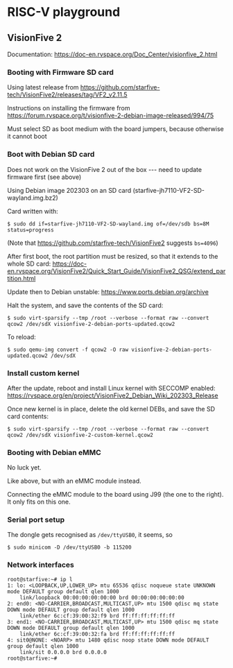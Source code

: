 # RISC-V playground

## VisionFive 2

Documentation: https://doc-en.rvspace.org/Doc_Center/visionfive_2.html

### Booting with Firmware SD card

Using latest release from https://github.com/starfive-tech/VisionFive2/releases/tag/VF2_v2.11.5

Instructions on installing the firmware from https://forum.rvspace.org/t/visionfive-2-debian-image-released/994/75

Must select SD as boot medium with the board jumpers, because otherwise it cannot boot


### Boot with Debian SD card

Does not work on the VisionFive 2 out of the box --- need to update firmware first (see above)

Using Debian image 202303 on an SD card (starfive-jh7110-VF2-SD-wayland.img.bz2)

Card written with:

    $ sudo dd if=starfive-jh7110-VF2-SD-wayland.img of=/dev/sdb bs=8M status=progress

(Note that https://github.com/starfive-tech/VisionFive2 suggests `bs=4096`)

After first boot, the root partition must be
resized, so that it extends to the whole SD card:
https://doc-en.rvspace.org/VisionFive2/Quick_Start_Guide/VisionFive2_QSG/extend_partition.html

Update then to Debian unstable: https://www.ports.debian.org/archive

Halt the system, and save the contents of the SD card:

```
$ sudo virt-sparsify --tmp /root --verbose --format raw --convert qcow2 /dev/sdX visionfive-2-debian-ports-updated.qcow2
```

To reload:

```
$ sudo qemu-img convert -f qcow2 -O raw visionfive-2-debian-ports-updated.qcow2 /dev/sdX
```


### Install custom kernel

After the update, reboot and install Linux kernel with SECCOMP enabled:
https://rvspace.org/en/project/VisionFive2_Debian_Wiki_202303_Release

Once new kernel is in place, delete the old kernel DEBs, and save the SD
card contents:

```
$ sudo virt-sparsify --tmp /root --verbose --format raw --convert qcow2 /dev/sdX visionfive-2-custom-kernel.qcow2
```


### Booting with Debian eMMC

No luck yet.

Like above, but with an eMMC module instead.

Connecting the eMMC module to the board using J99 (the one to the right). It only fits on this one.


### Serial port setup

The dongle gets recognised as `/dev/ttyUSB0`, it seems, so

    $ sudo minicom -D /dev/ttyUSB0 -b 115200


### Network interfaces

```
root@starfive:~# ip l
1: lo: <LOOPBACK,UP,LOWER_UP> mtu 65536 qdisc noqueue state UNKNOWN mode DEFAULT group default qlen 1000
    link/loopback 00:00:00:00:00:00 brd 00:00:00:00:00:00
2: end0: <NO-CARRIER,BROADCAST,MULTICAST,UP> mtu 1500 qdisc mq state DOWN mode DEFAULT group default qlen 1000
    link/ether 6c:cf:39:00:32:f9 brd ff:ff:ff:ff:ff:ff
3: end1: <NO-CARRIER,BROADCAST,MULTICAST,UP> mtu 1500 qdisc mq state DOWN mode DEFAULT group default qlen 1000
    link/ether 6c:cf:39:00:32:fa brd ff:ff:ff:ff:ff:ff
4: sit0@NONE: <NOARP> mtu 1480 qdisc noop state DOWN mode DEFAULT group default qlen 1000
    link/sit 0.0.0.0 brd 0.0.0.0
root@starfive:~# 
```

